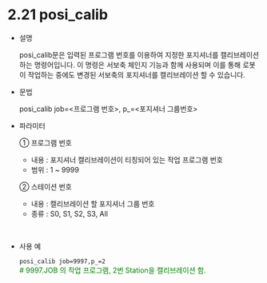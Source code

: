 # 2.21 posi_calib

- 설명 
    
    posi_calib문은 입력된 프로그램 번호를 이용하여 지정한 포지셔너를 캘리브레이션 하는 명령어입니다. 이 명령은 서보축 체인지 기능과 함께 사용되며 이를 통해 로봇이 작업하는 중에도 변경된 서보축의 포지셔너를 캘리브레이션 할 수 있습니다.

- 문법
  
  	posi_calib job=<프로그램 번호>, p_=<포지셔너 그룹번호>

- 파라미터
  
   ① 프로그램 번호
     - 내용 : 포지셔너 캘리브레이션이 티칭되어 있는 작업 프로그램 번호
     - 범위 : 1 ~ 9999
   
   ② 스테이션 번호 
     - 내용 : 캘리브레이션 할 포지셔너 그룹 번호
     - 종류 : S0, S1, S2, S3, All

</br>

- 사용 예
  
   ```posi_calib job=9997,p_=2 ```   
   <span style="color: green">#  9997.JOB 의 작업 프로그램, 2번 Station을 캘리브레이션 함.</span>